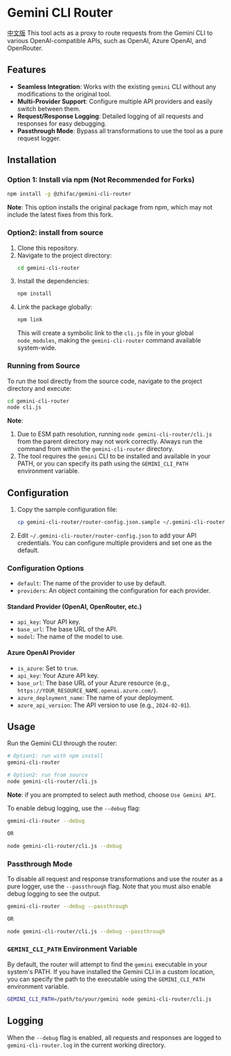 # Gemini CLI Router

[中文版](https://github.com/zhifac/gemini-cli-router/blob/master/README.zh-CN.md)
This tool acts as a proxy to route requests from the Gemini CLI to various OpenAI-compatible APIs, such as OpenAI, Azure OpenAI, and OpenRouter.

## Features

- **Seamless Integration**: Works with the existing `gemini` CLI without any modifications to the original tool.
- **Multi-Provider Support**: Configure multiple API providers and easily switch between them.
- **Request/Response Logging**: Detailed logging of all requests and responses for easy debugging.
- **Passthrough Mode**: Bypass all transformations to use the tool as a pure request logger.

## Installation

### Option 1: Install via npm (Not Recommended for Forks)

```bash
npm install -g @zhifac/gemini-cli-router
```
**Note**: This option installs the original package from npm, which may not include the latest fixes from this fork.

### Option2: install from source

1.  Clone this repository.
2.  Navigate to the project directory:
    ```bash
    cd gemini-cli-router
    ```
3.  Install the dependencies:
    ```bash
    npm install
    ```
4.  Link the package globally:
    ```bash
    npm link
    ```
    This will create a symbolic link to the `cli.js` file in your global `node_modules`, making the `gemini-cli-router` command available system-wide.

### Running from Source

To run the tool directly from the source code, navigate to the project directory and execute:

```bash
cd gemini-cli-router
node cli.js
```

**Note**: 
1. Due to ESM path resolution, running `node gemini-cli-router/cli.js` from the parent directory may not work correctly. Always run the command from within the `gemini-cli-router` directory.
2. The tool requires the `gemini` CLI to be installed and available in your PATH, or you can specify its path using the `GEMINI_CLI_PATH` environment variable.

## Configuration

1.  Copy the sample configuration file:
    ```bash
    cp gemini-cli-router/router-config.json.sample ~/.gemini-cli-router/router-config.json
    ```
2.  Edit `~/.gemini-cli-router/router-config.json` to add your API credentials. You can configure multiple providers and set one as the default.

### Configuration Options

-   `default`: The name of the provider to use by default.
-   `providers`: An object containing the configuration for each provider.

#### Standard Provider (OpenAI, OpenRouter, etc.)

-   `api_key`: Your API key.
-   `base_url`: The base URL of the API.
-   `model`: The name of the model to use.

#### Azure OpenAI Provider

-   `is_azure`: Set to `true`.
-   `api_key`: Your Azure API key.
-   `base_url`: The base URL of your Azure resource (e.g., `https://YOUR_RESOURCE_NAME.openai.azure.com/`).
-   `azure_deployment_name`: The name of your deployment.
-   `azure_api_version`: The API version to use (e.g., `2024-02-01`).

## Usage

Run the Gemini CLI through the router:

```bash
# Option1: run with npm install
gemini-cli-router

# Option2: run from source
node gemini-cli-router/cli.js
```

**Note**: if you are prompted to select auth method, choose `Use Gemini API`.

To enable debug logging, use the `--debug` flag:

```bash
gemini-cli-router --debug

OR

node gemini-cli-router/cli.js --debug
```

### Passthrough Mode

To disable all request and response transformations and use the router as a pure logger, use the `--passthrough` flag. Note that you must also enable debug logging to see the output.

```bash
gemini-cli-router --debug --passthrough

OR

node gemini-cli-router/cli.js --debug --passthrough
```

### `GEMINI_CLI_PATH` Environment Variable

By default, the router will attempt to find the `gemini` executable in your system's PATH. If you have installed the Gemini CLI in a custom location, you can specify the path to the executable using the `GEMINI_CLI_PATH` environment variable.

```bash
GEMINI_CLI_PATH=/path/to/your/gemini node gemini-cli-router/cli.js
```

## Logging

When the `--debug` flag is enabled, all requests and responses are logged to `gemini-cli-router.log` in the current working directory.
